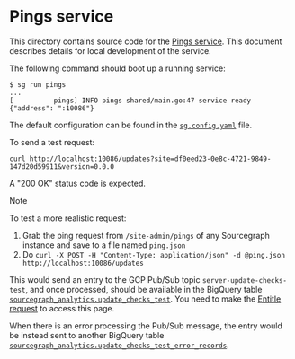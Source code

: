 # Pings service

This directory contains source code for the [Pings service](https://handbook.sourcegraph.com/departments/engineering/teams/core-services/managed-services/pings/). This document describes details for local development of the service.

The following command should boot up a running service:

```shell
$ sg run pings
...
[          pings] INFO pings shared/main.go:47 service ready {"address": ":10086"}
```

The default configuration can be found in the [`sg.config.yaml`](https://sourcegraph.sourcegraph.com/search?q=context%3Aglobal+repo%3A%5Egithub%5C.com%2Fsourcegraph%2Fsourcegraph%24%40main+f%3Asg.config.yaml+content%3A%22pings%3A%22&patternType=standard&sm=1&groupBy=path) file.

To send a test request:

```shell
curl http://localhost:10086/updates?site=df0eed23-0e8c-4721-9849-147d20d59911&version=0.0.0
```

A "200 OK" status code is expected.

> [!NOTE]
> To test a more realistic request:
>
> 1. Grab the ping request from `/site-admin/pings` of any Sourcegraph instance and save to a file named `ping.json`
> 1. Do `curl -X POST -H "Content-Type: application/json" -d @ping.json http://localhost:10086/updates`

This would send an entry to the GCP Pub/Sub topic `server-update-checks-test`, and once processed, should be available in the BigQuery table [`sourcegraph_analytics.update_checks_test`](https://console.cloud.google.com/bigquery?project=telligentsourcegraph&ws=!1m5!1m4!4m3!1stelligentsourcegraph!2ssourcegraph_analytics!3supdate_checks_test). You need to make the [Entitle request](https://app.entitle.io/request?targetType=resource&duration=10800&justification=Test%20pings%20service&integrationId=52e29e01-d551-4186-88a3-65ff4f28b8c3&resourceId=53946931-0002-469c-9b5f-c5af70bd1ffe&roleId=ea1606fd-2302-487d-83eb-d1f140478416&grantMethodId=ea1606fd-2302-487d-83eb-d1f140478416) to access this page.

When there is an error processing the Pub/Sub message, the entry would be instead sent to another BigQuery table [`sourcegraph_analytics.update_checks_test_error_records`](https://console.cloud.google.com/bigquery?project=telligentsourcegraph&ws=!1m5!1m4!4m3!1stelligentsourcegraph!2ssourcegraph_analytics!3supdate_checks_test_error_records).


